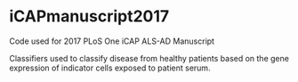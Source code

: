 # iCAPmanuscript2017
Code used for 2017 PLoS One iCAP ALS-AD Manuscript 

Classifiers used to classify disease from healthy patients based on the gene expression of indicator cells exposed to patient serum.
